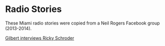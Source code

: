 # Radio Stories

These Miami radio stories were copied from a Neil Rogers Facebook group (2013-2014).

[Gilbert interviews Ricky Schroder](md/20130713.md)
